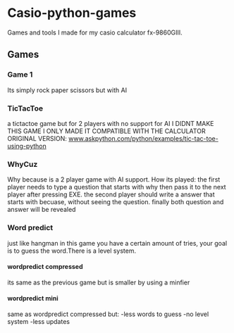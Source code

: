 # Casio-python-games
Games and tools I made for my casio calculator fx-9860GIII.
## Games
### Game 1
Its simply rock paper scissors but with AI
### TicTacToe
a tictactoe game but for 2 players with no support for AI
I DIDNT MAKE THIS GAME I ONLY MADE IT COMPATIBLE WITH THE CALCULATOR
ORIGINAL VERSION: www.askpython.com/python/examples/tic-tac-toe-using-python
### WhyCuz
Why because is a 2 player game with AI support.
How its played:
the first player needs to type a question that starts with why then pass 
it to the next player after pressing EXE.
the second player should write a answer that starts with becuase, 
without seeing the question.
finally both question and answer will be revealed
### Word predict
just like hangman in this game you have a certain amount of tries, your goal
is to guess the word.There is a level system.
#### wordpredict compressed
its same as the previous game but is smaller by using a minfier
#### wordpredict mini
same as wordpredict compressed but:
-less words to guess
-no level system
-less updates
